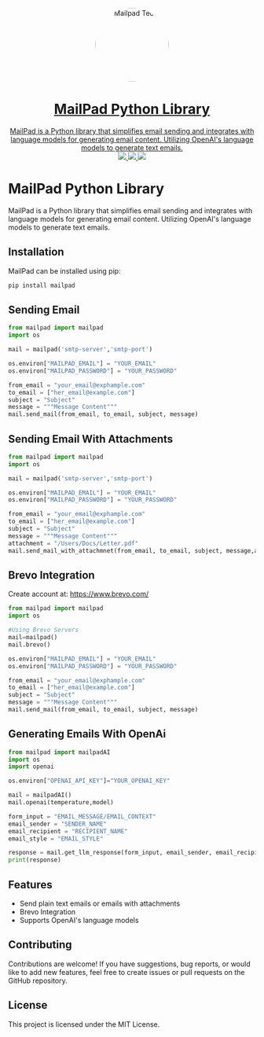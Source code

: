 <p align="center">
  <a href="https://mailpad.tech/">
    <img width="150" height="150" src="https://i.imgur.com/LI59cui.png](https://mailpad.tech/wp-content/uploads/2023/08/cropped-mailpad-site-logo.png" alt="Mailpad Tech" style="border-radius: 50%; />
  </a>
</p>
<p align="center">
  <h1 align="center">MailPad Python Library</h1>
  <p align="center">
    MailPad is a Python library that simplifies email sending and integrates with language models for generating email content. Utilizing OpenAI's language models to generate text emails.
    <br />
    <a href="https://twitter.com/shvuuuu">
      <img src="https://img.shields.io/twitter/follow/shvuuuu?style=social" />
    </a>
    <a href="https://pypi.org/project/mailpad/">
      <img src="https://img.shields.io/badge/pypi-3775A9?style=for-the-badge&logo=pypi&logoColor=white">
    </a>
    <a href="https://reddit.com/r/getumbrel">
      <img src="https://img.shields.io/linkedin/shvuuuu?style=social">
    </a>
  </p>
</p>


# MailPad Python Library

MailPad is a Python library that simplifies email sending and integrates with language models for generating email content. Utilizing OpenAI's language models to generate text emails.

## Installation

MailPad can be installed using pip:

```python
pip install mailpad
```
## Sending Email

```python
from mailpad import mailpad
import os

mail = mailpad('smtp-server','smtp-port')

os.environ["MAILPAD_EMAIL"] = "YOUR_EMAIL"
os.environ["MAILPAD_PASSWORD"] = "YOUR_PASSWORD"

from_email = "your_email@exphample.com"
to_email = ["her_email@example.com"]
subject = "Subject"
message = """Message Content"""
mail.send_mail(from_email, to_email, subject, message)
```

## Sending Email With Attachments

```python
from mailpad import mailpad
import os

mail = mailpad('smtp-server','smtp-port')

os.environ["MAILPAD_EMAIL"] = "YOUR_EMAIL"
os.environ["MAILPAD_PASSWORD"] = "YOUR_PASSWORD"

from_email = "your_email@exphample.com"
to_email = ["her_email@example.com"]
subject = "Subject"
message = """Message Content"""
attachment = "/Users/Docs/Letter.pdf"
mail.send_mail_with_attachmnet(from_email, to_email, subject, message,attachment)
```

## Brevo Integration
Create account at: https://www.brevo.com/

```python
from mailpad import mailpad
import os

#Using Brevo Servers
mail=mailpad()
mail.brevo()

os.environ["MAILPAD_EMAIL"] = "YOUR_EMAIL"
os.environ["MAILPAD_PASSWORD"] = "YOUR_PASSWORD"

from_email = "your_email@exphample.com"
to_email = ["her_email@example.com"]
subject = "Subject"
message = """Message Content"""
mail.send_mail(from_email, to_email, subject, message)
```

## Generating Emails With OpenAi

```python
from mailpad import mailpadAI
import os
import openai

os.environ["OPENAI_API_KEY"]="YOUR_OPENAI_KEY"

mail = mailpadAI()
mail.openai(temperature,model)

form_input = "EMAIL_MESSAGE/EMAIL_CONTEXT"
email_sender = "SENDER_NAME"
email_recipient = "RECIPIENT_NAME"
email_style = "EMAIL_STYLE"

response = mail.get_llm_response(form_input, email_sender, email_recipient, email_style)
print(response)
```

## Features
* Send plain text emails or emails with attachments
* Brevo Integration
* Supports OpenAI's language models

## Contributing
Contributions are welcome! If you have suggestions, bug reports, or would like to add new features, feel free to create issues or pull requests on the GitHub repository.

## License
This project is licensed under the MIT License.
